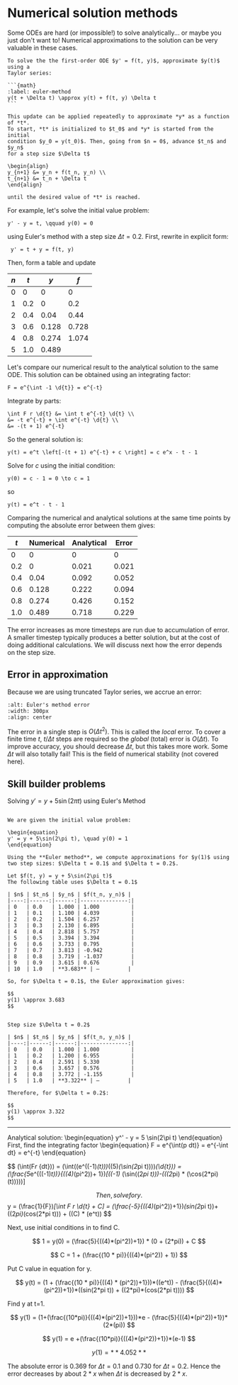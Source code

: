 # Numerical solution methods

Some ODEs are hard (or impossible!) to solve analytically... or maybe you just
don't want to! Numerical approximations to the solution can be very valuable in
these cases.

````{topic} Euler's method
To solve the the first-order ODE $y' = f(t, y)$, approximate $y(t)$ using a
Taylor series:

```{math}
:label: euler-method
y(t + \Delta t) \approx y(t) + f(t, y) \Delta t
```

This update can be applied repeatedly to approximate *y* as a function of *t*.
To start, *t* is initialized to $t_0$ and *y* is started from the initial
condition $y_0 = y(t_0)$. Then, going from $n = 0$, advance $t_n$ and $y_n$
for a step size $\Delta t$

\begin{align}
y_{n+1} &= y_n + f(t_n, y_n) \\
t_{n+1} &= t_n + \Delta t
\end{align}

until the desired value of *t* is reached.
````

For example, let's solve the initial value problem:

```{math}
y' - y = t, \qquad y(0) = 0
```

using Euler's method with a step size $\Delta t = 0.2$. First, rewrite in
explicit form:

```{math}
 y' = t + y = f(t, y)
```

Then, form a table and update

|  $n$ |  $t$   | $y$    | $f$      |
|------|--------|--------|----------|
| 0    | 0      | 0      | 0        |
| 1    | 0.2    | 0      | 0.2      |
| 2    | 0.4    | 0.04   | 0.44     |
| 3    | 0.6    | 0.128  | 0.728    |
| 4    | 0.8    | 0.274  | 1.074    |
| 5    | 1.0    | 0.489  |          |

Let's compare our numerical result to the analytical solution to the same ODE.
This solution can be obtained using an integrating factor:

```{math}
F = e^{\int -1 \d{t}} = e^{-t}
```

Integrate by parts:

```{math}
\int F r \d{t} &= \int t e^{-t} \d{t} \\
&= -t e^{-t} + \int e^{-t} \d{t} \\
&= -(t + 1) e^{-t}
```

So the general solution is:

```{math}
y(t) = e^t \left[-(t + 1) e^{-t} + c \right] = c e^x - t - 1
```

Solve for *c* using the initial condition:

```{math}
y(0) = c - 1 = 0 \to c = 1
```

so

```{math}
y(t) = e^t - t - 1
```

Comparing the numerical and analytical solutions at the same time points by
computing the absolute error between them gives:

 |  $t$   | Numerical | Analytical  | Error |
 |--------|-----------|-------------|-------|
 | 0      | 0         | 0           | 0     |
 | 0.2    | 0         | 0.021       | 0.021 |
 | 0.4    | 0.04      | 0.092       | 0.052 |
 | 0.6    | 0.128     | 0.222       | 0.094 |
 | 0.8    | 0.274     | 0.426       | 0.152 |
 | 1.0    | 0.489     | 0.718       | 0.229 |

The error increases as more timesteps are run due to accumulation of error. A
smaller timestep typically produces a better solution, but at the cost of doing
additional calculations. We will discuss next how the error depends on the step
size.

## Error in approximation

Because we are using truncated Taylor series, we accrue an error:

```{image} ./_images/Euler.png
:alt: Euler's method error
:width: 300px
:align: center
```

The error in a single step is $O(\Delta t^2)$. This is called the *local* error.
To cover a finite time *t*, $t/\Delta t$ steps are required so the *global*
(total) error is $O(\Delta t)$. To improve accuracy, you should decrease $\Delta
t$, but this takes more work. Some $\Delta t$ will also totally fail! This is
the field of numerical stability (not covered here).

## Skill builder problems

Solving $y' = y + 5 \sin(2\pi t)$ using Euler's Method
```{solution}

We are given the initial value problem:

\begin{equation}
y' = y + 5\sin(2\pi t), \quad y(0) = 1
\end{equation}

Using the **Euler method**, we compute approximations for $y(1)$ using two step sizes: $\Delta t = 0.1$ and $\Delta t = 0.2$.

Let $f(t, y) = y + 5\sin(2\pi t)$
The following table uses $\Delta t = 0.1$

| $n$ | $t_n$ | $y_n$ | $f(t_n, y_n)$ |
|----:|------:|------:|---------------:|
| 0   | 0.0   | 1.000 | 1.000          |
| 1   | 0.1   | 1.100 | 4.039          |
| 2   | 0.2   | 1.504 | 6.257          |
| 3   | 0.3   | 2.130 | 6.895          |
| 4   | 0.4   | 2.818 | 5.757          |
| 5   | 0.5   | 3.394 | 3.394          |
| 6   | 0.6   | 3.733 | 0.795          |
| 7   | 0.7   | 3.813 | -0.942         |
| 8   | 0.8   | 3.719 | -1.037         |
| 9   | 0.9   | 3.615 | 0.676          |
| 10  | 1.0   | **3.683** | —         |

So, for $\Delta t = 0.1$, the Euler approximation gives:

$$
y(1) \approx 3.683
$$


Step size $\Delta t = 0.2$

| $n$ | $t_n$ | $y_n$ | $f(t_n, y_n)$ |
|----:|------:|------:|---------------:|
| 0   | 0.0   | 1.000 | 1.000          |
| 1   | 0.2   | 1.200 | 6.955          |
| 2   | 0.4   | 2.591 | 5.330          |
| 3   | 0.6   | 3.657 | 0.576          |
| 4   | 0.8   | 3.772 | -1.155         |
| 5   | 1.0   | **3.322** | —         |

Therefore, for $\Delta t = 0.2$:

$$
y(1) \approx 3.322
$$
`````
---

Analytical solution:
\begin{equation}
y^' - y = 5 \sin(2\pi t)
\end{equation}
First, find the integrating factor
\begin{equation}
F = e^{\int(p dt)} = e^{-\int dt} = e^{-t}
\end{equation}

$$
(\int(F*r* {dt})) = (\int((e^((-1)*(t)))*((5)*(\sin(2*pi t))))*(\d{t})) = (\frac{5*e^(((-1)*t))}{((4)*(pi^2))+ 1})*[((-1)* (\sin((2*pi t)))-(((2*pi) * (\cos(2*pi) (t)))))]

$$
Then, solve for y. 
$$
y = (\frac{1}{F})*[\int F r \d{t} + C] = (\frac{-5}{((4)*(pi^2))+1})*(sin(2*pi t))+((2*pi)*(cos(2*pi t))) + ((C) * (e^t))
$$

Next, use initial conditions in to find C.

$$
1 = y(0) = (\frac{5}{((4)*(pi^2))+1}) * (0 + (2*pi)) + C
$$

$$
C = 1 + (\frac{(10 * pi)}{((4)*(pi^2)) + 1})
$$

Put C value in equation for y.

$$
y(t) = (1 + (\frac{(10 * pi)}{((4) * (pi^2))+1}))*((e^t)) - (\frac{5}{((4)*(pi^2))+1})*((sin(2*pi t)) + ((2*pi)*(cos(2*pi t))))
$$

Find y at t=1.

$$
y(1) = (1+(\frac{(10*pi)}{((4)*(pi^2))+1}))*e - (\frac{5}{((4)*(pi^2))+1})*(2*(pi))
$$

$$
y(1) = e +(\frac{(10*pi)}{((4)*(pi^2))+1})*(e-1)
$$

$$
y(1) = **4.052**
$$

The absolute error is 0.369 for $\Delta t = 0.1$ and 0.730 for $\Delta t = 0.2$. 
Hence the error decreases by about $2*x$ when $\Delta t$ is decreased by $2*x$.